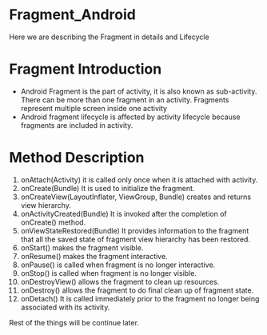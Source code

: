 # Fragment_Android
Here we are describing the Fragment in details and Lifecycle

# Fragment Introduction 

- Android Fragment is the part of activity, it is also known as sub-activity. There can be more than one fragment in an activity. Fragments represent multiple screen inside one activity
- Android fragment lifecycle is affected by activity lifecycle because fragments are included in activity.

# Method	Description
1)	onAttach(Activity)	it is called only once when it is attached with activity.
2)	onCreate(Bundle)	It is used to initialize the fragment.
3)	onCreateView(LayoutInflater, ViewGroup, Bundle)	creates and returns view hierarchy.
4)	onActivityCreated(Bundle)	It is invoked after the completion of onCreate() method.
5)	onViewStateRestored(Bundle)	It provides information to the fragment that all the saved state of fragment view hierarchy has been restored.
6)	onStart()	makes the fragment visible.
7)	onResume()	makes the fragment interactive.
8)	onPause()	is called when fragment is no longer interactive.
9)	onStop()	is called when fragment is no longer visible.
10)	onDestroyView()	allows the fragment to clean up resources.
11)	onDestroy()	allows the fragment to do final clean up of fragment state.
12)	onDetach()	It is called immediately prior to the fragment no longer being associated with its activity.

Rest of the things will be continue later. 
